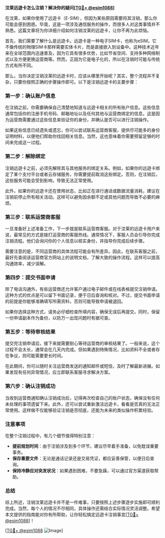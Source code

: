**汶莱远遊卡怎么注销？解决你的疑问[[TG💪+ @esim1088](https://t.me/s/esim1088)]**

在汶莱，如果你使用了远遊卡（E-SIM），但因为某些原因需要将其注销，那么你可能会感到困惑。毕竟，这是一项涉及通信服务的操作，而很多人对这类事情并不熟悉。这篇文章将为你详细介绍如何注销汶莱的远遊卡，让你不再为此烦恼。

首先，我们需要了解什么是远遊卡。远遊卡是一种电子SIM卡，也称为eSIM。它不像传统的物理SIM卡那样需要实体卡片，而是直接嵌入到设备中。这种技术近年来在全球范围内迅速普及，因为它具有很多优势，比如节省空间、支持多种网络制式以及方便更换运营商等。然而，正因为它是电子化的，所以在注销时可能与传统方式有所不同。

那么，当你决定注销汶莱的远遊卡时，应该从哪里开始呢？其实，整个流程并不复杂，只要你按照正确的步骤操作即可。以下是注销远遊卡的主要步骤：

### **第一步：确认账户信息**
在注销之前，你需要确保自己清楚地知道与远遊卡相关的所有账户信息。这些信息通常包括你的注册手机号码、邮箱地址以及任何其他与运营商绑定的信息。这是因为运营商需要通过这些信息来验证你的身份，并确认是否可以进行注销操作。

如果这些信息已经遗失或遗忘，你可以尝试联系运营商客服，提供尽可能多的身份证明材料，以便他们帮助你找回相关信息。当然，这也意味着你需要预留足够的时间来完成这一过程。

### **第二步：解除绑定**
注销远遊卡之前，必须先解除其与其他服务的绑定关系。例如，如果你的远遊卡绑定了某个支付平台或者云存储服务，你需要提前取消这些绑定。否则，在注销后，这些服务可能会受到影响，导致无法正常使用。

此外，如果你的远遊卡还在使用状态，比如正在进行通话或数据流量消耗，建议在注销前停止所有相关活动。这样可以避免因余额不足或其他问题而导致不必要的麻烦。

### **第三步：联系运营商客服**
一旦准备好上述准备工作，下一步就是联系运营商客服。对于汶莱的远遊卡用户来说，最常见的方式是拨打运营商的客服热线。通常情况下，客服人员会引导你完成注销流程。他们会询问你的个人信息以核实身份，并指导你完成后续步骤。

需要注意的是，不同运营商的具体流程可能会有所差异。因此，在联系客服之前，最好先查阅该运营商官方网站上的说明文档，了解大致的操作流程。这样可以提高沟通效率，减少误解。

### **第四步：提交书面申请**
除了电话沟通外，有些运营商还允许客户通过电子邮件或在线表格提交注销申请。这种方式的优点是可以留下书面记录，便于日后查询和核对。不过，提交书面申请的前提是你能够准确填写所需资料，否则可能导致申请被退回。

如果你选择这种方式，请务必仔细检查所填内容，确保无误后再提交。同时，保留一份申请副本作为备份，以防万一出现问题时有据可查。

### **第五步：等待审核结果**
提交完注销申请后，接下来就需要耐心等待运营商的审核结果了。一般来说，这个过程不会太长，通常会在几天内完成。但如果遇到特殊情况，比如资料不全或者存在争议，则可能需要更长时间。

在此期间，你可以随时关注运营商发送的通知邮件或短信，及时了解最新进展。如果发现有任何异常情况，应立即联系客服寻求解决方案。

### **第六步：确认注销成功**
当收到运营商通知确认注销成功后，记得再次检查自己的账户状态，确保没有任何未处理的事项遗留下来。此外，还可以尝试重新激活远遊卡，看看是否真的无法正常使用。这样做不仅能够验证注销是否彻底，还能为未来的类似操作积累经验。

### **注意事项**
在整个注销过程中，有几个细节值得特别注意：
- **提前规划时间**：由于注销涉及到多个环节，建议尽早着手准备，以免耽误重要事务。
- **保存重要文件**：无论是通话记录还是交易凭证，都应妥善保管，以便日后查询。
- **保持冷静应对突发状况**：如果遇到困难，不要急躁，可以通过官方渠道获取帮助。

### **总结**
综上所述，注销汶莱远遊卡并不是一件难事，只要按照上述步骤逐步实施即可顺利完成。当然，每个人的情况不尽相同，具体操作还需结合实际情况灵活调整。希望本文提供的指南能对你有所帮助，让你轻松搞定远遊卡注销事宜[[TG💪+ @esim1088](https://t.me/s/esim1088)]！

[[TG💪+ @esim1088](https://t.me/s/esim1088) ![Image](https://i.postimg.cc/4NQfJmqS/Snipaste-2025-05-13-00-14-12.png)]
